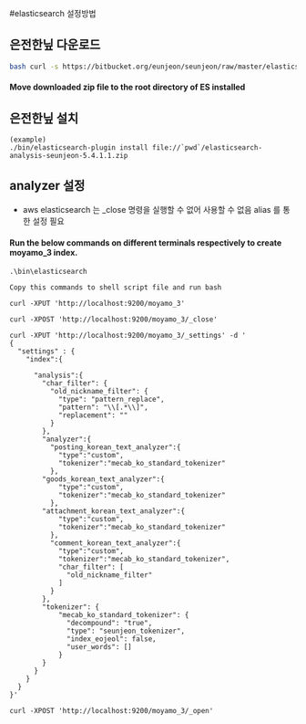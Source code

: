 #elasticsearch 설정방법

## 은전한닢 다운로드
```bash
bash curl -s https://bitbucket.org/eunjeon/seunjeon/raw/master/elasticsearch/scripts/downloader.sh -e 5.6.16 -p 5.4.1.1
```
#### Move downloaded zip file to the root directory of ES installed

## 은전한닢 설치
```run the below command on the root directory of ES
(example) 
./bin/elasticsearch-plugin install file://`pwd`/elasticsearch-analysis-seunjeon-5.4.1.1.zip
```

## analyzer 설정

- aws elasticsearch 는 _close 명령을 실행할 수 없어 사용할 수 없음 alias 를 통한 설정 필요

#### Run the below commands on different terminals respectively to create moyamo_3 index.
```
.\bin\elasticsearch
```

``` Copy this commands to shell script file and run bash ```

```
curl -XPUT 'http://localhost:9200/moyamo_3'

curl -XPOST 'http://localhost:9200/moyamo_3/_close'

curl -XPUT 'http://localhost:9200/moyamo_3/_settings' -d '
{
  "settings" : {
    "index":{
      
      "analysis":{
        "char_filter": {
          "old_nickname_filter": {
            "type": "pattern_replace",
            "pattern": "\\[.*\\]",
            "replacement": ""
          }
        },
        "analyzer":{
          "posting_korean_text_analyzer":{
            "type":"custom",
            "tokenizer":"mecab_ko_standard_tokenizer"
          },
        "goods_korean_text_analyzer":{
            "type":"custom",
            "tokenizer":"mecab_ko_standard_tokenizer"
          },
        "attachment_korean_text_analyzer":{
            "type":"custom",
            "tokenizer":"mecab_ko_standard_tokenizer"
          },
          "comment_korean_text_analyzer":{
            "type":"custom",
            "tokenizer":"mecab_ko_standard_tokenizer",
            "char_filter": [
              "old_nickname_filter"
            ]
          }
        },
        "tokenizer": {
            "mecab_ko_standard_tokenizer": {
              "decompound": "true",
              "type": "seunjeon_tokenizer",
              "index_eojeol": false,
              "user_words": []
            }
        }
      }
    }
  }
}'

curl -XPOST 'http://localhost:9200/moyamo_3/_open'

```

